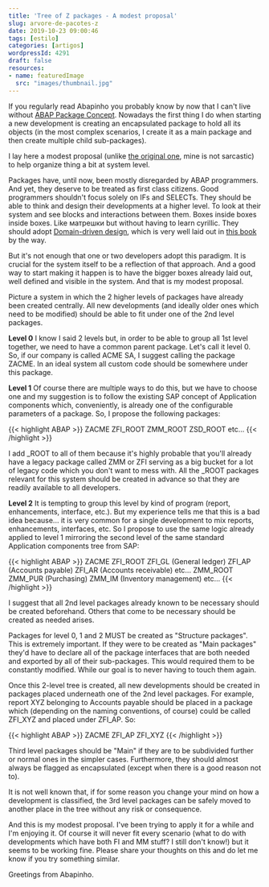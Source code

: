 ```yaml
---
title: 'Tree of Z packages - A modest proposal'
slug: arvore-de-pacotes-z
date: 2019-10-23 09:00:46
tags: [estilo]
categories: [artigos]
wordpressId: 4291
draft: false
resources:
- name: featuredImage
  src: "images/thumbnail.jpg"
---
```

If you regularly read Abapinho you probably know by now that I can't live without [ABAP Package Concept][1]. Nowadays the first thing I do when starting a new development is creating an encapsulated package to hold all its objects (in the most complex scenarios, I create it as a main package and then create multiple child sub-packages).

I lay here a modest proposal (unlike [the original one][2], mine is not sarcastic) to help organize thing a bit at system level.

<!--more-->

Packages have, until now, been mostly disregarded by ABAP programmers. And yet, they deserve to be treated as first class citizens. Good programmers shouldn't focus solely on IFs and SELECTs. They should be able to think and design their developments at a higher level. To look at their system and see blocks and interactions between them. Boxes inside boxes inside boxes. Like матрешки but without having to learn cyrillic. They should adopt [Domain-driven design][3], which is very well laid out in [this book][4] by the way.

But it's not enough that one or two developers adopt this paradigm. It is crucial for the system itself to be a reflection of that approach. And a good way to start making it happen is to have the bigger boxes already laid out, well defined and visible in the system. And that is my modest proposal.

Picture a system in which the 2 higher levels of packages have already been created centrally. All new developments (and ideally older ones which need to be modified) should be able to fit under one of the 2nd level packages.

**Level 0**
I know I said 2 levels but, in order to be able to group all 1st level together, we need to have a common parent package. Let's call it level 0. So, if our company is called ACME SA, I suggest calling the package ZACME. In an ideal system all custom code should be somewhere under this package.

**Level 1**
Of course there are multiple ways to do this, but we have to choose one and my suggestion is to follow the existing SAP concept of Application components which, conveniently, is already one of the configurable parameters of a package. So, I propose the following packages:

{{< highlight ABAP >}}
ZACME
  ZFI_ROOT
  ZMM_ROOT
  ZSD_ROOT
  etc...
{{< /highlight >}}

I add _ROOT to all of them because it's highly probable that you'll already have a legacy package called ZMM or ZFI serving as a big bucket for a lot of legacy code which you don't want to mess with. All the _ROOT packages relevant for this system should be created in advance so that they are readily available to all developers.

**Level 2**
It is tempting to group this level by kind of program (report, enhancements, interface, etc.). But my experience tells me that this is a bad idea because... it is very common for a single development to mix reports, enhancements, interfaces, etc. So I propose to use the same logic already applied to level 1 mirroring the second level of the same standard Application components tree from SAP:

{{< highlight ABAP >}}
ZACME
  ZFI_ROOT
    ZFI_GL (General ledger)
    ZFI_AP (Accounts payable)
    ZFI_AR (Accounts receivable)
    etc...
  ZMM_ROOT
    ZMM_PUR (Purchasing)
    ZMM_IM (Inventory management)
    etc...
{{< /highlight >}}

I suggest that all 2nd level packages already known to be necessary should be created beforehand. Others that come to be necessary should be created as needed arises.

Packages for level 0, 1 and 2 MUST be created as "Structure packages". This is extremely important. If they were to be created as "Main packages" they'd have to declare all of the package interfaces that are both needed and exported by all of their sub-packages. This would required them to be constantly modified. While our goal is to never having to touch them again.

Once this 2-level tree is created, all new developments should be created in packages placed underneath one of the 2nd level packages. For example, report XYZ belonging to Accounts payable should be placed in a package which (depending on the naming conventions, of course) could be called ZFI_XYZ and placed under ZFI_AP. So:

{{< highlight ABAP >}}
ZACME
  ZFI_AP
    ZFI_XYZ
{{< /highlight >}}

Third level packages should be "Main" if they are to be subdivided further or normal ones in the simpler cases. Furthermore, they should almost always be flagged as encapsulated (except when there is a good reason not to).

It is not well known that, if for some reason you change your mind on how a development is classified, the 3rd level packages can be safely moved to another place in the tree without any risk or consequence.

And this is my modest proposal. I've been trying to apply it for a while and I'm enjoying it. Of course it will never fit every scenario (what to do with developments which have both FI and MM stuff? I still don't know!) but it seems to be working fine. Please share your thoughts on this and do let me know if you try something similar.

Greetings from Abapinho.

   [1]: http://abapinho.com/en/2016/11/pacotes-locais/
   [2]: https://en.wikipedia.org/wiki/A_Modest_Proposal
   [3]: https://en.wikipedia.org/wiki/Domain-driven_design
   [4]: https://dddcommunity.org/book/evans_2003/
